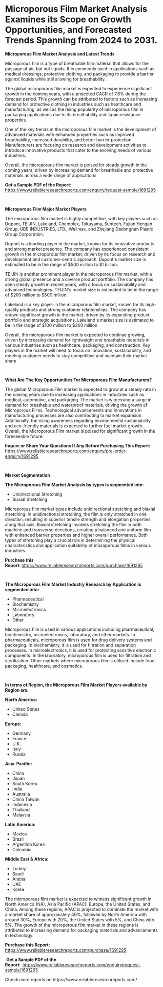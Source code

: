 <p><h1>Microporous Film Market Analysis Examines its Scope on Growth Opportunities, and Forecasted Trends Spanning from 2024 to 2031.</h1></p><p><strong>Microporous Film Market Analysis and Latest Trends</strong></p>
<p><p>Microporous film is a type of breathable film material that allows for the passage of air, but not liquids. It is commonly used in applications such as medical dressings, protective clothing, and packaging to provide a barrier against liquids while still allowing for breathability.</p><p>The global microporous film market is expected to experience significant growth in the coming years, with a projected CAGR of 7.8% during the forecast period. This growth can be attributed to factors such as increasing demand for protective clothing in industries such as healthcare and manufacturing, as well as the rising popularity of microporous film in packaging applications due to its breathability and liquid resistance properties.</p><p>One of the key trends in the microporous film market is the development of advanced materials with enhanced properties such as improved breathability, increased durability, and better barrier protection. Manufacturers are focusing on research and development activities to introduce innovative products that cater to the evolving needs of various industries.</p><p>Overall, the microporous film market is poised for steady growth in the coming years, driven by increasing demand for breathable and protective materials across a wide range of applications.</p></p>
<p><strong>Get a Sample PDF of the Report:&nbsp;</strong> <a href="https://www.reliableresearchreports.com/enquiry/request-sample/1691295">https://www.reliableresearchreports.com/enquiry/request-sample/1691295</a></p>
<p>&nbsp;</p>
<p><strong>Microporous Film Major Market Players</strong></p>
<p><p>The microporous film market is highly competitive, with key players such as Dupont, TEIJIN, Lakeland, Chemplex, Tokuyama, Suntech, Fujian Hengan Group, UBE INDUSTRIES, LTD., Wellmax, and Zhejiang Dadongnan Plastic Group Corporation. </p><p>Dupont is a leading player in the market, known for its innovative products and strong market presence. The company has experienced consistent growth in the microporous film market, driven by its focus on research and development and customer-centric approach. Dupont's market size is estimated to be in the range of $500 million to $1 billion.</p><p>TEIJIN is another prominent player in the microporous film market, with a strong global presence and a diverse product portfolio. The company has seen steady growth in recent years, with a focus on sustainability and advanced technologies. TEIJIN's market size is estimated to be in the range of $200 million to $500 million.</p><p>Lakeland is a key player in the microporous film market, known for its high-quality products and strong customer relationships. The company has shown significant growth in the market, driven by its expanding product portfolio and strategic acquisitions. Lakeland's market size is estimated to be in the range of $100 million to $200 million.</p><p>Overall, the microporous film market is expected to continue growing, driven by increasing demand for lightweight and breathable materials in various industries such as healthcare, packaging, and construction. Key players in the market will need to focus on innovation, sustainability, and meeting customer needs to stay competitive and maintain their market share.</p></p>
<p>&nbsp;</p>
<p><strong>What Are The Key Opportunities For Microporous Film Manufacturers?</strong></p>
<p><p>The global Microporous Film market is expected to grow at a steady rate in the coming years due to increasing applications in industries such as medical, automotive, and packaging. The market is witnessing a surge in demand for breathable and waterproof materials, driving the growth of Microporous Films. Technological advancements and innovations in manufacturing processes are also contributing to market expansion. Additionally, the rising awareness regarding environmental sustainability and eco-friendly materials is expected to further fuel market growth. Overall, the Microporous Film market is poised for significant growth in the foreseeable future.</p></p>
<p><strong>Inquire or Share Your Questions If Any Before Purchasing This Report:</strong> <a href="https://www.reliableresearchreports.com/enquiry/pre-order-enquiry/1691295">https://www.reliableresearchreports.com/enquiry/pre-order-enquiry/1691295</a></p>
<p>&nbsp;</p>
<p><strong>Market Segmentation</strong></p>
<p><strong>The Microporous Film Market Analysis by types is segmented into:</strong></p>
<p><ul><li>Unidirectional Stretching</li><li>Biaxial Stretching</li></ul></p>
<p><p>Microporous film market types include unidirectional stretching and biaxial stretching. In unidirectional stretching, the film is only stretched in one direction, resulting in superior tensile strength and elongation properties along that axis. Biaxial stretching involves stretching the film in both machine and transverse directions, creating a balanced and uniform film with enhanced barrier properties and higher overall performance. Both types of stretching play a crucial role in determining the physical characteristics and application suitability of microporous films in various industries.</p></p>
<p><strong>Purchase this Report:&nbsp;</strong><a href="https://www.reliableresearchreports.com/purchase/1691295">https://www.reliableresearchreports.com/purchase/1691295</a></p>
<p>&nbsp;</p>
<p><strong>The Microporous Film Market Industry Research by Application is segmented into:</strong></p>
<p><ul><li>Pharmaceutical</li><li>Biochemistry</li><li>Microelectronics</li><li>Laboratory</li><li>Other</li></ul></p>
<p><p>Microporous film is used in various applications including pharmaceutical, biochemistry, microelectronics, laboratory, and other markets. In pharmaceuticals, microporous film is used for drug delivery systems and packaging. In biochemistry, it is used for filtration and separation processes. In microelectronics, it is used for protecting sensitive electronic components. In the laboratory, microporous film is used for filtration and sterilization. Other markets where microporous film is utilized include food packaging, healthcare, and cosmetics.</p></p>
<p>&nbsp;</p>
<p><strong>In terms of Region, the Microporous Film Market Players available by Region are:</strong></p>
<p>
    <p> <strong> North America: </strong>
        <ul>
            <li>United States</li>
            <li>Canada</li>
        </ul>
        </p> 
    <p> <strong> Europe: </strong>
        <ul>
            <li>Germany</li>
            <li>France</li>
            <li>U.K.</li>
            <li>Italy</li>
            <li>Russia</li>
        </ul>
        </p> 
    <p> <strong> Asia-Pacific: </strong>
        <ul>
            <li>China</li>
            <li>Japan</li>
            <li>South Korea</li>
            <li>India</li>
            <li>Australia</li>
            <li>China Taiwan</li>
            <li>Indonesia</li>
            <li>Thailand</li>
            <li>Malaysia</li>
        </ul>
        </p> 
    <p> <strong> Latin America: </strong>
        <ul>
            <li>Mexico</li>
            <li>Brazil</li>
            <li>Argentina Korea</li>
            <li>Colombia</li>
        </ul>
        </p> 
    <p> <strong> Middle East & Africa: </strong>
        <ul>
            <li>Turkey</li>
            <li>Saudi</li>
            <li>Arabia</li>
            <li>UAE</li>
            <li>Korea</li>
        </ul>
    </p>
    </p>
<p><p>The microporous film market is expected to witness significant growth in North America (NA), Asia Pacific (APAC), Europe, the United States, and China. Among these regions, APAC is projected to dominate the market with a market share of approximately 40%, followed by North America with around 30%, Europe with 20%, the United States with 5%, and China with 5%. The growth of the microporous film market in these regions is attributed to increasing demand for packaging materials and advancements in technology.</p></p>
<p><strong>Purchase this Report: </strong><a href="https://www.reliableresearchreports.com/purchase/1691295">https://www.reliableresearchreports.com/purchase/1691295</a></p>
<p>&nbsp;<strong>Get a Sample PDF of the Report:&nbsp;&nbsp;</strong><a href="https://www.reliableresearchreports.com/enquiry/request-sample/1691295">https://www.reliableresearchreports.com/enquiry/request-sample/1691295</a></p>
<p><strong></strong></p>
<p>Check more reports on https://www.reliableresearchreports.com/</p>